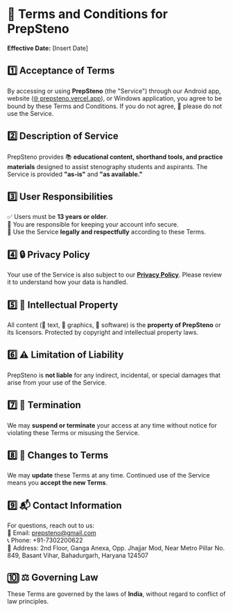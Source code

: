 # 📄 Terms and Conditions for PrepSteno  
**Effective Date:** [Insert Date]

## 1️⃣ Acceptance of Terms  
By accessing or using **PrepSteno** (the "Service") through our Android app, website ([🌐 prepsteno.vercel.app](https://prepsteno.vercel.app/)), or Windows application, you agree to be bound by these Terms and Conditions. If you do not agree, 🚫 please do not use the Service.

## 2️⃣ Description of Service  
PrepSteno provides 📚 **educational content, shorthand tools, and practice materials** designed to assist stenography students and aspirants. The Service is provided **"as-is"** and **"as available."**

## 3️⃣ User Responsibilities  
✅ Users must be **13 years or older**.  
🔐 You are responsible for keeping your account info secure.  
📏 Use the Service **legally and respectfully** according to these Terms.

## 4️⃣ 🔒 Privacy Policy  
Your use of the Service is also subject to our [**Privacy Policy**](#). Please review it to understand how your data is handled.

## 5️⃣ 🧠 Intellectual Property  
All content (📄 text, 🎨 graphics, 🧩 software) is the **property of PrepSteno** or its licensors. Protected by copyright and intellectual property laws.

## 6️⃣ ⚠️ Limitation of Liability  
PrepSteno is **not liable** for any indirect, incidental, or special damages that arise from your use of the Service.

## 7️⃣ 🚪 Termination  
We may **suspend or terminate** your access at any time without notice for violating these Terms or misusing the Service.

## 8️⃣ 🔁 Changes to Terms  
We may **update** these Terms at any time. Continued use of the Service means you **accept the new Terms**.

## 9️⃣ 📬 Contact Information  
For questions, reach out to us:  
📧 Email: [prepsteno@gmail.com](mailto:prepsteno@gmail.com)  
📞 Phone: +91-7302200622  
📍 Address: 2nd Floor, Ganga Anexa, Opp. Jhajjar Mod, Near Metro Pillar No. 849, Basant Vihar, Bahadurgarh, Haryana 124507

## 🔟 ⚖️ Governing Law  
These Terms are governed by the laws of **India**, without regard to conflict of law principles.
